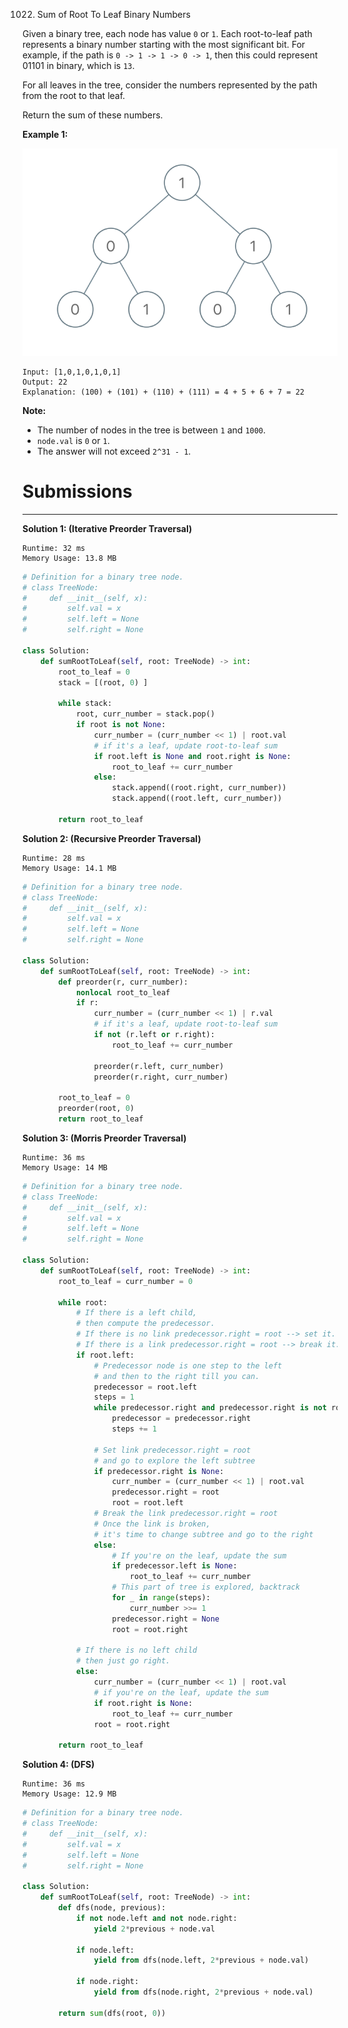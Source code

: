 1022. Sum of Root To Leaf Binary Numbers

Given a binary tree, each node has value `0` or `1`.  Each root-to-leaf path represents a binary number starting with the most significant bit.  For example, if the path is `0 -> 1 -> 1 -> 0 -> 1`, then this could represent 01101 in binary, which is `13`.

For all leaves in the tree, consider the numbers represented by the path from the root to that leaf.

Return the sum of these numbers.

 

**Example 1:**

![1022_sum-of-root-to-leaf-binary-numbers.png](img/1022_sum-of-root-to-leaf-binary-numbers.png)
```
Input: [1,0,1,0,1,0,1]
Output: 22
Explanation: (100) + (101) + (110) + (111) = 4 + 5 + 6 + 7 = 22
```

**Note:**

* The number of nodes in the tree is between `1` and `1000`.
* `node.val` is `0` or `1`.
* The answer will not exceed `2^31 - 1`.

# Submissions
---
**Solution 1: (Iterative Preorder Traversal)**
```
Runtime: 32 ms
Memory Usage: 13.8 MB
```
```python
# Definition for a binary tree node.
# class TreeNode:
#     def __init__(self, x):
#         self.val = x
#         self.left = None
#         self.right = None

class Solution:
    def sumRootToLeaf(self, root: TreeNode) -> int:
        root_to_leaf = 0
        stack = [(root, 0) ]
        
        while stack:
            root, curr_number = stack.pop()
            if root is not None:
                curr_number = (curr_number << 1) | root.val
                # if it's a leaf, update root-to-leaf sum
                if root.left is None and root.right is None:
                    root_to_leaf += curr_number
                else:
                    stack.append((root.right, curr_number))
                    stack.append((root.left, curr_number))
                        
        return root_to_leaf
```

**Solution 2: (Recursive Preorder Traversal)**
```
Runtime: 28 ms
Memory Usage: 14.1 MB
```
```python
# Definition for a binary tree node.
# class TreeNode:
#     def __init__(self, x):
#         self.val = x
#         self.left = None
#         self.right = None

class Solution:
    def sumRootToLeaf(self, root: TreeNode) -> int:
        def preorder(r, curr_number):
            nonlocal root_to_leaf
            if r:
                curr_number = (curr_number << 1) | r.val
                # if it's a leaf, update root-to-leaf sum
                if not (r.left or r.right):
                    root_to_leaf += curr_number
                    
                preorder(r.left, curr_number)
                preorder(r.right, curr_number) 
        
        root_to_leaf = 0
        preorder(root, 0)
        return root_to_leaf
```

**Solution 3: (Morris Preorder Traversal)**
```
Runtime: 36 ms
Memory Usage: 14 MB
```
```python
# Definition for a binary tree node.
# class TreeNode:
#     def __init__(self, x):
#         self.val = x
#         self.left = None
#         self.right = None

class Solution:
    def sumRootToLeaf(self, root: TreeNode) -> int:
        root_to_leaf = curr_number = 0
        
        while root:  
            # If there is a left child,
            # then compute the predecessor.
            # If there is no link predecessor.right = root --> set it.
            # If there is a link predecessor.right = root --> break it.
            if root.left: 
                # Predecessor node is one step to the left 
                # and then to the right till you can.
                predecessor = root.left 
                steps = 1
                while predecessor.right and predecessor.right is not root: 
                    predecessor = predecessor.right 
                    steps += 1

                # Set link predecessor.right = root
                # and go to explore the left subtree
                if predecessor.right is None:
                    curr_number = (curr_number << 1) | root.val                    
                    predecessor.right = root  
                    root = root.left  
                # Break the link predecessor.right = root
                # Once the link is broken, 
                # it's time to change subtree and go to the right
                else:
                    # If you're on the leaf, update the sum
                    if predecessor.left is None:
                        root_to_leaf += curr_number
                    # This part of tree is explored, backtrack
                    for _ in range(steps):
                        curr_number >>= 1
                    predecessor.right = None
                    root = root.right 
                    
            # If there is no left child
            # then just go right.        
            else: 
                curr_number = (curr_number << 1) | root.val
                # if you're on the leaf, update the sum
                if root.right is None:
                    root_to_leaf += curr_number
                root = root.right
                        
        return root_to_leaf
```

**Solution 4: (DFS)**
```
Runtime: 36 ms
Memory Usage: 12.9 MB
```
```python
# Definition for a binary tree node.
# class TreeNode:
#     def __init__(self, x):
#         self.val = x
#         self.left = None
#         self.right = None

class Solution:
    def sumRootToLeaf(self, root: TreeNode) -> int:
        def dfs(node, previous):
            if not node.left and not node.right:
                yield 2*previous + node.val

            if node.left:
                yield from dfs(node.left, 2*previous + node.val)

            if node.right:
                yield from dfs(node.right, 2*previous + node.val)

        return sum(dfs(root, 0))
```